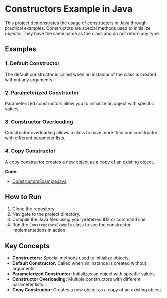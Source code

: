 # Constructors Example in Java

This project demonstrates the usage of constructors in Java through practical examples. Constructors are special methods used to initialize objects. They have the same name as the class and do not return any type.

## Examples

### 1. Default Constructor

The default constructor is called when an instance of the class is created without any arguments.

### 2. Parameterized Constructor

Parameterized constructors allow you to initialize an object with specific values.

### 3. Constructor Overloading

Constructor overloading allows a class to have more than one constructor with different parameter lists.

### 4. Copy Constructor

A copy constructor creates a new object as a copy of an existing object.

**Code:**
- [ConstructorsExample.java](../../java/src/awesome/lld/java/oop/constructors/ConstructorsExample.java)

## How to Run

1. Clone the repository.
2. Navigate to the project directory.
3. Compile the Java files using your preferred IDE or command line.
4. Run the `ConstructorsExample` class to see the constructor implementations in action.

## Key Concepts

- **Constructors:** Special methods used to initialize objects.
- **Default Constructor:** Called when an instance is created without arguments.
- **Parameterized Constructor:** Initializes an object with specific values.
- **Constructor Overloading:** Multiple constructors with different parameter lists.
- **Copy Constructor:** Creates a new object as a copy of an existing object.
